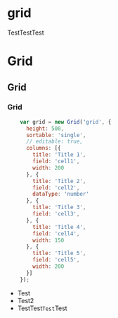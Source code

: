 # grid

TestTestTest

# Grid

## Grid

### Grid

```js
    var grid = new Grid('grid', {
      height: 500,
      sortable: 'single',
      // editable: true,
      columns: [{
        title: 'Title 1',
        field: 'cell1',
        width: 200
      }, {
        title: 'Title 2',
        field: 'cell2',
        dataType: 'number'
      }, {
        title: 'Title 3',
        field: 'cell3',
      }, {
        title: 'Title 4',
        field: 'cell4',
        width: 150
      }, {
        title: 'Title 5',
        field: 'cell5',
        width: 200
      }]
    });
```

- Test
- Test2
- TestTest`Test`Test
